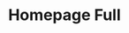 ---
title: "Homepage Full"
post_layout: "full" # layout value (full, grid or list)
sidebar: "false" # sidebar value (left, right or false)
---